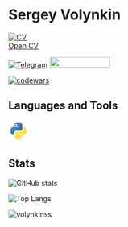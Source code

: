 <h1 align="left">Sergey Volynkin</h1>
<a href="https://volynkinss.github.io" target="_blank"><img src="https://is5-ssl.mzstatic.com/image/thumb/Purple123/v4/f7/d2/90/f7d2905e-75fc-4b60-03d2-43ae43224ade/AppIcon.png/1200x630bb.png"alt="CV"width="50" height="50"><br>Open CV</a></p>
<a href="https://t.me/volynkin_s" target="_blank"><img src="https://img.shields.io/badge/-Telegram-0088cc?style=flat-square&logo=telegram" alt="Telegram"></a>
<a href="mailto:volynkin.s04@gmail.com" target="_blank"><img src="https://img.shields.io/badge/Google-Connect-brightgreen?style=for-the-badge&labelColor=black&logo=google"width="120" height="21"></a></p>
<a href="https://www.codewars.com/users/volynkinss" target="_blank"><img src="https://www.codewars.com/users/volynkinss/badges/large" alt="codewars"></a>


<h2 align="left">Languages and Tools</h2>

<p align="left"> 

<a href="https://www.python.org" target="_blank" rel="noreferrer"> <img src="https://raw.githubusercontent.com/devicons/devicon/master/icons/python/python-original.svg" alt="python" width="40" height="40"/> </a> 

<h2 align="left">Stats</h2>

![GitHub stats](https://github-readme-stats.vercel.app/api?username=volynkinss&show=reviews&show_icons=true&theme=dark)</p>
![Top Langs](https://github-readme-stats.vercel.app/api/top-langs/?username=volynkinss&size_weight=0.5&count_weight=0.5&hide=html&theme=tokyonight&layout=donut)</p>

<p align="left"> <img src="https://komarev.com/ghpvc/?username=volynkinss&label=Profile%20views&color=0e75b6&style=flat" alt="volynkinss" /> </p>
